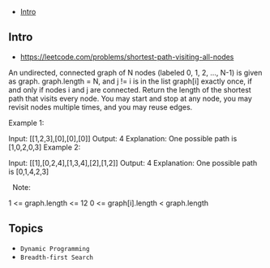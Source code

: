 - [Intro](#intro)

## Intro

- https://leetcode.com/problems/shortest-path-visiting-all-nodes

An undirected, connected graph of N nodes (labeled 0, 1, 2, ..., N-1) is given as graph.
graph.length = N, and j != i is in the list graph[i] exactly once, if and only if nodes i and j are connected.
Return the length of the shortest path that visits every node. You may start and stop at any node, you may revisit nodes multiple times, and you may reuse edges.
 


Example 1:

Input: [[1,2,3],[0],[0],[0]]
Output: 4
Explanation: One possible path is [1,0,2,0,3]
Example 2:

Input: [[1],[0,2,4],[1,3,4],[2],[1,2]]
Output: 4
Explanation: One possible path is [0,1,4,2,3]

 
Note:

1 <= graph.length <= 12
0 <= graph[i].length < graph.length



## Topics

- `Dynamic Programming`
- `Breadth-first Search`


